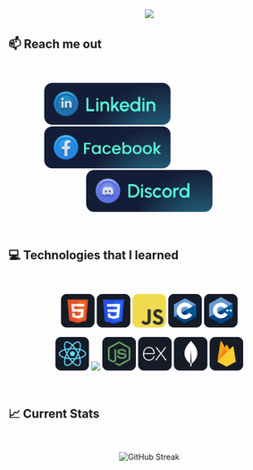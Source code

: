 
<div align="center">
  <img height="500" src="https://i.ibb.co/9Gb91M3/Github-Banner.png"  />
</div>

## :mailbox: Reach me out
<br />
<p align="center">
    <a href="https://www.linkedin.com/in/riyalashikur" target="_blank" style="margin-right: 150px;">
        <img height="75" src="https://github.com/ashikurriyal/ashikurriyal/blob/main/LinkedinCard.png">
    </a>
    <a href="https://www.facebook.com/riyalashikur/" target="_blank" style="margin-right: 150px;">
        <img height="75" src="https://github.com/ashikurriyal/ashikurriyal/blob/main/FacebookCard.png">
    </a>
    <a href="https://discord.gg/ACgmeW8dFz" target="_blank">
        <img height="75" src="https://github.com/ashikurriyal/ashikurriyal/blob/main/DiscordCard.png">
    </a>
</p>
<br />



## :computer: Technologies that I learned

<br>
<p align="center">
<img src="https://github.com/ashikurriyal/ashikurriyal/blob/main/HTML%20(1).png"/>
<img src="https://github.com/ashikurriyal/ashikurriyal/blob/main/css.png"/>
<img src="https://github.com/ashikurriyal/ashikurriyal/blob/main/JavaScript.png"/>
<img src="https://github.com/ashikurriyal/ashikurriyal/blob/main/c.png"/>
<img src="https://github.com/ashikurriyal/ashikurriyal/blob/main/cpp.png"/>
</p>
<p align="center">
<img src="https://github.com/ashikurriyal/ashikurriyal/blob/main/react.png"/>
<img src="https://github.com/mir-hussain/mir-hussain/blob/main/images/icons/tailwind.png"/> 
<img src="https://github.com/ashikurriyal/ashikurriyal/blob/main/node.png"/>
<img src="https://github.com/ashikurriyal/ashikurriyal/blob/main/express.png"/>
<img src="https://github.com/ashikurriyal/ashikurriyal/blob/main/mongo.png"/>
<img src="https://github.com/ashikurriyal/ashikurriyal/blob/main/firebase.png"/>
</p>
<p align="center">

</p><br/>

## :chart_with_upwards_trend: Current Stats

<br />
<p align="center">
  <img src="https://github-readme-streak-stats.herokuapp.com/?user=ashikurriyal&&theme=react&hide_border=true&background=0D1117&stroke=0D1117&fire=FF1CF7&sideLabels=57ffdc&currStreakNum=FF1CF7&ring=9745f5&currStreakLabel=9745f5&sideNums=57ffdc" alt="GitHub Streak" />
</p>

<!--- <h1 align="center">Streak & Stats</h1>
<div align="center">
  <a href="https://git.io/streak-stats"></a>
<img align="center" src="https://github-readme-stats.vercel.app/api?username=ashikurriyal&show_icons=true&locale=en" alt="ashikurriyal" />
</div> -->
